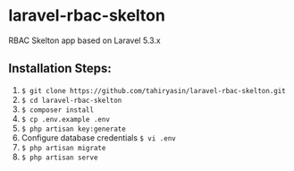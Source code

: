 # laravel-rbac-skelton
RBAC Skelton app based on Laravel 5.3.x

## Installation Steps:

1. `$ git clone https://github.com/tahiryasin/laravel-rbac-skelton.git`
2. `$ cd laravel-rbac-skelton`
3. `$ composer install`
4. `$ cp .env.example .env`
5. `$ php artisan key:generate`
6. Configure database credentials `$ vi .env`
7. `$ php artisan migrate`
8. `$ php artisan serve`

